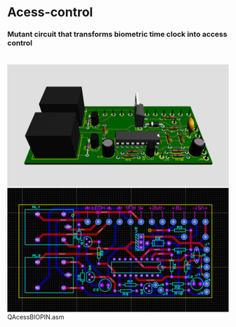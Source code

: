 # Acess-control
### Mutant circuit that transforms biometric time clock into access control
#
<img src="https://github.com/QmakersBrasil/Acess-control/blob/main/PCB3D.png">
<img src="https://github.com/QmakersBrasil/Acess-control/blob/main/PCB.png">
QAcessBIOPIN.asm
